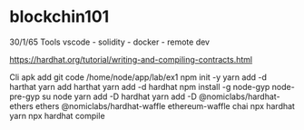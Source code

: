 # blockchin101
30/1/65
Tools
    vscode 
    - solidity
    - docker
    - remote dev

https://hardhat.org/tutorial/writing-and-compiling-contracts.html

Cli
    apk add git
    code /home/node/app/lab/ex1
    npm init -y
    yarn add -d harthat
    yarn add harthat
    yarn add -d hardhat
    npm install -g node-gyp node-pre-gyp
    su node
    yarn add -D hardhat
    yarn add -D @nomiclabs/hardhat-ethers ethers @nomiclabs/hardhat-waffle ethereum-waffle chai
    npx hardhat
    yarn
    npx hardhat compile